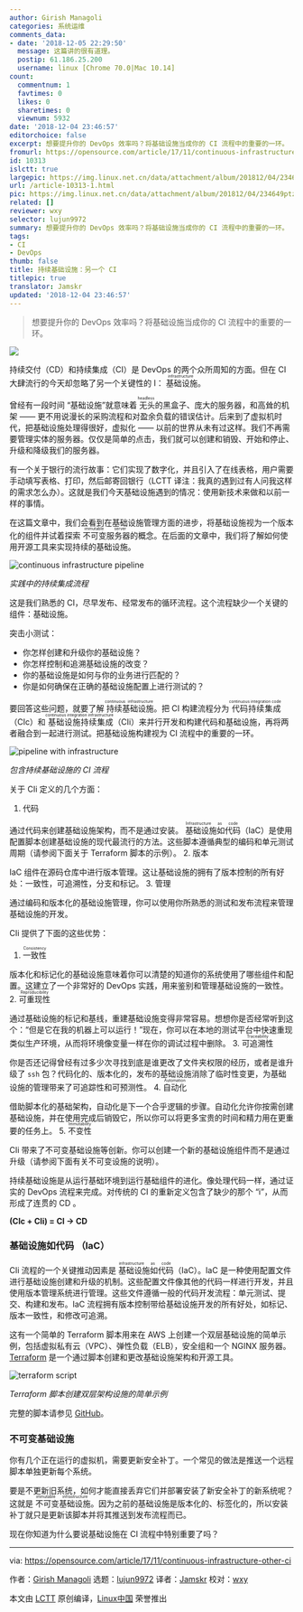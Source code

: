 ```yaml
---
author: Girish Managoli
categories: 系统运维
comments_data:
- date: '2018-12-05 22:29:50'
  message: 这篇讲的很有道理。
  postip: 61.186.25.200
  username: linux [Chrome 70.0|Mac 10.14]
count:
  commentnum: 1
  favtimes: 0
  likes: 0
  sharetimes: 0
  viewnum: 5932
date: '2018-12-04 23:46:57'
editorchoice: false
excerpt: 想要提升你的 DevOps 效率吗？将基础设施当成你的 CI 流程中的重要的一环。
fromurl: https://opensource.com/article/17/11/continuous-infrastructure-other-ci
id: 10313
islctt: true
largepic: https://img.linux.net.cn/data/attachment/album/201812/04/234649ptzfbk9m9ll19bbt.jpg
url: /article-10313-1.html
pic: https://img.linux.net.cn/data/attachment/album/201812/04/234649ptzfbk9m9ll19bbt.jpg.thumb.jpg
related: []
reviewer: wxy
selector: lujun9972
summary: 想要提升你的 DevOps 效率吗？将基础设施当成你的 CI 流程中的重要的一环。
tags:
- CI
- DevOps
thumb: false
title: 持续基础设施：另一个 CI
titlepic: true
translator: Jamskr
updated: '2018-12-04 23:46:57'
---
```



> 
> 想要提升你的 DevOps 效率吗？将基础设施当成你的 CI 流程中的重要的一环。
> 
> 
> 


![](/data/attachment/album/201812/04/234649ptzfbk9m9ll19bbt.jpg)


持续交付（CD）和持续集成（CI）是 DevOps 的两个众所周知的方面。但在 CI 大肆流行的今天却忽略了另一个关键性的 I：<ruby> 基础设施 <rt>  infrastructure </rt></ruby>。


曾经有一段时间 “基础设施”就意味着<ruby> 无头 <rt>  headless </rt></ruby>的黑盒子、庞大的服务器，和高耸的机架 —— 更不用说漫长的采购流程和对盈余负载的错误估计。后来到了虚拟机时代，把基础设施处理得很好，虚拟化 —— 以前的世界从未有过这样。我们不再需要管理实体的服务器。仅仅是简单的点击，我们就可以创建和销毁、开始和停止、升级和降级我们的服务器。


有一个关于银行的流行故事：它们实现了数字化，并且引入了在线表格，用户需要手动填写表格、打印，然后邮寄回银行（LCTT 译注：我真的遇到过有人问我这样的需求怎么办）。这就是我们今天基础设施遇到的情况：使用新技术来做和以前一样的事情。


在这篇文章中，我们会看到在基础设施管理方面的进步，将基础设施视为一个版本化的组件并试着探索<ruby> 不可变服务器 <rt>  immutable server </rt></ruby>的概念。在后面的文章中，我们将了解如何使用开源工具来实现持续的基础设施。


![continuous infrastructure pipeline](/data/attachment/album/201812/04/234703chepr86lrl5qy7j4.jpg "continuous infrastructure pipeline in use")


*实践中的持续集成流程*


这是我们熟悉的 CI，尽早发布、经常发布的循环流程。这个流程缺少一个关键的组件：基础设施。


突击小测试：


* 你怎样创建和升级你的基础设施？
* 你怎样控制和追溯基础设施的改变？
* 你的基础设施是如何与你的业务进行匹配的？
* 你是如何确保在正确的基础设施配置上进行测试的？


要回答这些问题，就要了解<ruby> 持续基础设施 <rt>  continuous infrastructure </rt></ruby>。把 CI 构建流程分为<ruby> 代码持续集成 <rt>  continuous integration code </rt></ruby>（CIc）和<ruby> 基础设施持续集成 <rt>  continuous integration infrastructure </rt></ruby>（CIi）来并行开发和构建代码和基础设施，再将两者融合到一起进行测试。把基础设施构建视为 CI 流程中的重要的一环。


![pipeline with infrastructure](/data/attachment/album/201812/04/234707ta6z6yarzkkfkwgk.jpg "CI pipeline with infrastructure")


*包含持续基础设施的 CI 流程*


关于 CIi 定义的几个方面：


1. 代码


通过代码来创建基础设施架构，而不是通过安装。<ruby> 基础设施如代码 <rt>  Infrastructure as code </rt></ruby>（IaC）是使用配置脚本创建基础设施的现代最流行的方法。这些脚本遵循典型的编码和单元测试周期（请参阅下面关于 Terraform 脚本的示例）。
2. 版本


IaC 组件在源码仓库中进行版本管理。这让基础设施的拥有了版本控制的所有好处：一致性，可追溯性，分支和标记。
3. 管理


通过编码和版本化的基础设施管理，你可以使用你所熟悉的测试和发布流程来管理基础设施的开发。


CIi 提供了下面的这些优势：


1. <ruby> 一致性 <rt>  Consistency </rt></ruby>


版本化和标记化的基础设施意味着你可以清楚的知道你的系统使用了哪些组件和配置。这建立了一个非常好的 DevOps 实践，用来鉴别和管理基础设施的一致性。
2. <ruby> 可重现性 <rt>  Reproducibility </rt></ruby>


通过基础设施的标记和基线，重建基础设施变得非常容易。想想你是否经常听到这个：“但是它在我的机器上可以运行！”现在，你可以在本地的测试平台中快速重现类似生产环境，从而将环境像变量一样在你的调试过程中删除。
3. <ruby> 可追溯性 <rt>  Traceability </rt></ruby>


你是否还记得曾经有过多少次寻找到底是谁更改了文件夹权限的经历，或者是谁升级了 `ssh` 包？代码化的、版本化的，发布的基础设施消除了临时性变更，为基础设施的管理带来了可追踪性和可预测性。
4. <ruby> 自动化 <rt>  Automation </rt></ruby>


借助脚本化的基础架构，自动化是下一个合乎逻辑的步骤。自动化允许你按需创建基础设施，并在使用完成后销毁它，所以你可以将更多宝贵的时间和精力用在更重要的任务上。
5. <ruby> 不变性 <rt>  Immutability </rt></ruby>


CIi 带来了不可变基础设施等创新。你可以创建一个新的基础设施组件而不是通过升级（请参阅下面有关不可变设施的说明）。


持续基础设施是从运行基础环境到运行基础组件的进化。像处理代码一样，通过证实的 DevOps 流程来完成。对传统的 CI 的重新定义包含了缺少的那个 “i”，从而形成了连贯的 CD 。


**(CIc + CIi) = CI -> CD**


### 基础设施如代码 （IaC）


CIi 流程的一个关键推动因素是<ruby> 基础设施如代码 <rt>  infrastructure as code </rt></ruby>（IaC）。IaC 是一种使用配置文件进行基础设施创建和升级的机制。这些配置文件像其他的代码一样进行开发，并且使用版本管理系统进行管理。这些文件遵循一般的代码开发流程：单元测试、提交、构建和发布。IaC 流程拥有版本控制带给基础设施开发的所有好处，如标记、版本一致性，和修改可追溯。


这有一个简单的 Terraform 脚本用来在 AWS 上创建一个双层基础设施的简单示例，包括虚拟私有云（VPC）、弹性负载（ELB），安全组和一个 NGINX 服务器。[Terraform](https://github.com/hashicorp/terraform) 是一个通过脚本创建和更改基础设施架构和开源工具。


![terraform script](/data/attachment/album/201812/04/234718l9w6viewvmitpr6p.png "sample terraform script")


*Terraform 脚本创建双层架构设施的简单示例*


完整的脚本请参见 [GitHub](https://github.com/terraform-providers/terraform-provider-aws/tree/master/examples/two-tier)。


### 不可变基础设施


你有几个正在运行的虚拟机，需要更新安全补丁。一个常见的做法是推送一个远程脚本单独更新每个系统。


要是不更新旧系统，如何才能直接丢弃它们并部署安装了新安全补丁的新系统呢？这就是<ruby> 不可变基础设施 <rt>  immutable infrastructure </rt></ruby>。因为之前的基础设施是版本化的、标签化的，所以安装补丁就只是更新该脚本并将其推送到发布流程而已。


现在你知道为什么要说基础设施在 CI 流程中特别重要了吗？




---


via: <https://opensource.com/article/17/11/continuous-infrastructure-other-ci>


作者：[Girish Managoli](https://opensource.com/users/gammay) 选题：[lujun9972](https://github.com/lujun9972) 译者：[Jamskr](https://github.com/Jamskr) 校对：[wxy](https://github.com/wxy)


本文由 [LCTT](https://github.com/LCTT/TranslateProject) 原创编译，[Linux中国](https://linux.cn/) 荣誉推出